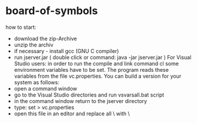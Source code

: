 # board-of-symbols

how to start:
- download the zip-Archive
- unzip the archiv
- if necessary - install gcc (GNU C compiler) 
- run jserver.jar ( double click or command: java -jar jserver.jar ) 
For Visual Studio users:
in order to run the compile and link command cl some environment variables have to be set. The program reads these variables from the file vc.properties. You can build a version for your system as follows:
- open a command window
- go to the Visual Studio directories and run vsvarsall.bat script 
- in the command window return to the jserver directory
- type: set > vc.properties 
- open this file in an editor and replace all \ with \\ 

